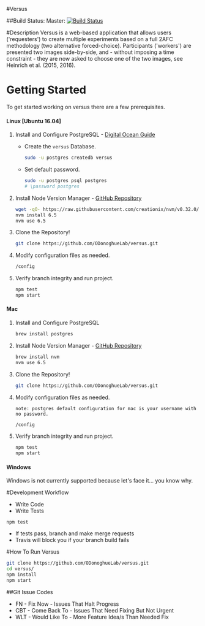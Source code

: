 #Versus

##Build Status:
Master:
[![Build Status](https://travis-ci.com/ODonoghueLab/versus.svg?token=dvwsqpX2xpST9Mi1JGuz&branch=master)](https://travis-ci.com/ODonoghueLab/versus)

#Description
Versus is a web-based application that allows users ('requesters') to create multiple experiments based on a full 2AFC methodology (two alternative forced-choice). Participants ('workers') are presented two images side-by-side, and - without imposing a time constraint - they are now asked to choose one of the two images, see Heinrich et al. (2015, 2016).

# Getting Started
To get started working on versus there are a few prerequisites.

#### Linux [Ubuntu 16.04]
1. Install and Configure PostgreSQL - [Digital Ocean Guide](https://www.digitalocean.com/community/tutorials/how-to-install-and-use-postgresql-on-ubuntu-16-04)
    - Create the `versus` Database.
        ```bash
        sudo -u postgres createdb versus
        ```
    - Set default password.
        ```bash
        sudo -u postgres psql postgres
        # \password postgres
        ```

2. Install Node Version Manager - [GitHub Repository](https://github.com/creationix/nvm)
    ```bash
    wget -qO- https://raw.githubusercontent.com/creationix/nvm/v0.32.0/install.sh | bash
    nvm install 6.5
    nvm use 6.5
    ```
3. Clone the Repository!
    ```bash
    git clone https://github.com/ODonoghueLab/versus.git
    ```
4. Modify configuration files as needed.
    ```bash
    /config
    ```
5. Verify branch integrity and run project.
    ```bash
    npm test
    npm start
    ```

#### Mac
1. Install and Configure PostgreSQL
    ```bash
    brew install postgres
    ```

2. Install Node Version Manager - [GitHub Repository](https://github.com/creationix/nvm)
    ```bash
    brew install nvm
    nvm use 6.5
    ```
3. Clone the Repository!
    ```bash
    git clone https://github.com/ODonoghueLab/versus.git
    ```
4. Modify configuration files as needed.

    `note: postgres default configuration for mac is your username with no password.`
    ```bash
    /config
    ```
5. Verify branch integrity and run project.
    ```bash
    npm test
    npm start
    ```

#### Windows
Windows is not currently supported because let's face it... you know why.

#Development Workflow
* Write Code
* Write Tests
```
npm test
```
* If tests pass, branch and make merge requests
* Travis will block you if your branch build fails

#How To Run Versus
```sh
git clone https://github.com/ODonoghueLab/versus.git
cd versus/
npm install
npm start
```

##Git Issue Codes
* FN - Fix Now - Issues That Halt Progress
* CBT - Come Back To - Issues That Need Fixing But Not Urgent
* WLT - Would Like To - More Feature Idea/s Than Needed Fix

